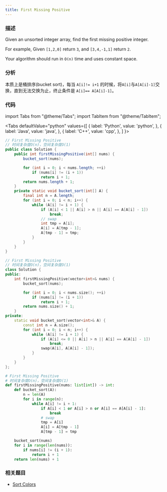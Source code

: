 ```yaml
---
title: First Missing Positive
---
```


### 描述

Given an unsorted integer array, find the first missing positive integer.

For example,
Given `[1,2,0]` return `3`,
and `[3,4,-1,1]` return `2`.

Your algorithm should run in `O(n)` time and uses constant space.

### 分析

本质上是桶排序(bucket sort)，每当 `A[i]!= i+1` 的时候，将`A[i]`与`A[A[i]-1]`交换，直到无法交换为止，终止条件是 `A[i]== A[A[i]-1]`。

### 代码

import Tabs from "@theme/Tabs";
import TabItem from "@theme/TabItem";

<Tabs
defaultValue="python"
values={[
{ label: 'Python', value: 'python', },
{ label: 'Java', value: 'java', },
{ label: 'C++', value: 'cpp', },
]
}>
<TabItem value="java">

```java
// First Missing Positive
// 时间复杂度O(n)，空间复杂度O(1)
public class Solution {
    public int firstMissingPositive(int[] nums) {
        bucket_sort(nums);

        for (int i = 0; i < nums.length; ++i)
            if (nums[i] != (i + 1))
                return i + 1;
        return nums.length + 1;
    }
    private static void bucket_sort(int[] A) {
        final int n = A.length;
        for (int i = 0; i < n; i++) {
            while (A[i] != i + 1) {
                if (A[i] < 1 || A[i] > n || A[i] == A[A[i] - 1])
                    break;
                // swap
                int tmp = A[i];
                A[i] = A[tmp - 1];
                A[tmp - 1] = tmp;
            }
        }
    }
}
```

</TabItem>
<TabItem value="cpp">

```cpp
// First Missing Positive
// 时间复杂度O(n)，空间复杂度O(1)
class Solution {
public:
    int firstMissingPositive(vector<int>& nums) {
        bucket_sort(nums);

        for (int i = 0; i < nums.size(); ++i)
            if (nums[i] != (i + 1))
                return i + 1;
        return nums.size() + 1;
    }
private:
    static void bucket_sort(vector<int>& A) {
        const int n = A.size();
        for (int i = 0; i < n; i++) {
            while (A[i] != i + 1) {
                if (A[i] <= 0 || A[i] > n || A[i] == A[A[i] - 1])
                    break;
                swap(A[i], A[A[i] - 1]);
            }
        }
    }
};
```

</TabItem>

<TabItem value="python">

```python
# First Missing Positive
# 时间复杂度O(n)，空间复杂度O(1)
def firstMissingPositive(nums: list[int]) -> int:
    def bucket_sort(A):
        n = len(A)
        for i in range(n):
            while A[i] != i + 1:
                if A[i] < 1 or A[i] > n or A[i] == A[A[i] - 1]:
                    break
                # swap
                tmp = A[i]
                A[i] = A[tmp - 1]
                A[tmp - 1] = tmp

    bucket_sort(nums)
    for i in range(len(nums)):
        if nums[i] != (i + 1):
            return i + 1
    return len(nums) + 1
```

</TabItem>
</Tabs>

### 相关题目

- [Sort Colors](../quick-sort/sort-colors.md)
